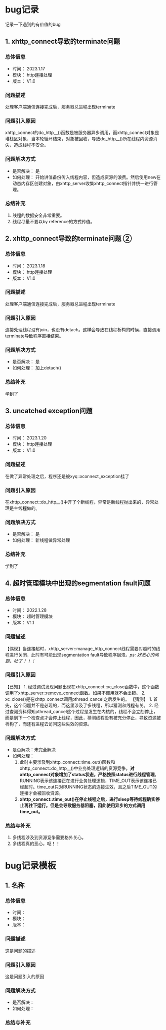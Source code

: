 # bug记录

记录一下遇到的有价值的bug

## 1. xhttp_connect导致的terminate问题

### 总体信息

- 时间： 2023.1.17
- 模块： http连接处理
- 版本： V1.0

### 问题描述

处理客户端通信连接完成后，服务器总进程出现terminate

### 问题引入原因

xhttp_connect的do_http__()函数是被服务器异步调用，而xhttp_connect对象是堆栈区对象，当本轮循环结束，对象被回收，导致do_http__()所在线程内资源消失，造成线程不安全。

### 问题解决方式

- 是否解决： 是
- 如何处理：
  开始讲值备份传入线程内容，但造成资源的浪费。然后使用new在动态内存区创建对象，由xhttp_server收集xhttp_connect指针并统一进行管理。

### 总结补充

1. 线程的数据安全非常重要。
2. 线程尽量不要以by reference的方式传值。

## 2. xhttp_connect导致的terminate问题 ②

### 总体信息

- 时间： 2023.1.18
- 模块： http连接处理
- 版本： V1.0

### 问题描述

处理客户端通信连接完成后，服务器总进程出现terminate

### 问题引入原因

连接处理线程没有join，也没有detach。这样会导致在线程析构的时候，直接调用terminate导致程序直接结束。

### 问题解决方式

- 是否解决： 是
- 如何处理：
  加上detach()

### 总结补充

学到了

## 3. uncatched exception问题

### 总体信息

- 时间： 2023.1.20
- 模块： http连接处理
- 版本： V1.0

### 问题描述

 在做了异常处理之后，程序还是被xyq::xconnect_exception挂了

### 问题引入原因

在xhttp_connect::do_http__()中开了个新线程，异常是新线程抛出来的，异常处理是主线程做的。

### 问题解决方式

- 是否解决： 是
- 如何处理：
  新线程做异常处理

### 总结补充

学到了

## 4. 超时管理模块中出现的segmentation fault问题

### 总体信息

- 时间： 2022.1.28
- 模块： 超时管理模块
- 版本： V1.1

### 问题描述

【偶现】当连接超时，xhttp_server::manage_http_connect线程需要对超时的线程进行关闭，此时有可能出现segmentation fault导致程序崩溃。*ps: 好恶心的问题，吐了！！！*

### 问题引入原因

【已知】
    1. 经过调试发现问题出现在xhttp_connect::xc_close函数中，这个函数调用了xhttp_server::remove_connect函数。如果不调用就不会出错。
    2. xc_close()是在xhttp_connect调用pthread_cancel之后发生的。
【猜测】
    1. 首先，这个问题并不是必现的，而这里涉及了多线程，所以猜测和线程有关。
    2. 经过查阅资料得知pthread_cancel这个过程是发生在内核的，线程不会立刻停止，而是到下一个检查点才会停止线程，因此，猜测线程没有被充分停止，导致资源被析构了，而还有进程去访问这些失效的资源。

### 问题解决方式

- 是否解决：未完全解决
- 如何处理：
  1. 此时主要涉及到xhttp_connect::time_out()函数和xhttp_connect::do_http__()中业务处理逻辑的资源竞争。**对xhttp_connect对象增加了status状态，严格按照status进行线程管理**。RUNNING表示该连接正在进行业务处理逻辑，TIME_OUT表示该连接已经超时。time_out只对RUNNING状态的连接生效，且之后TIME_OUT的连接才会被回收资源。
  2. **xhttp_connect::time_out()在停止线程之后，进行sleep等待线程确实停止再往下运行。但是会导致服务器阻塞，因此使用异步的方式调用time_out。**

### 总结与补充

1. 多线程涉及到资源竞争需要格外关心。
2. 多线程真的恶心，呕！！

# bug记录模板

## 1. 名称

### 总体信息

- 时间：
- 模块：
- 版本：

### 问题描述

这是问题的描述

### 问题引入原因

这是问题引入的原因

### 问题解决方式

- 是否解决：
- 如何处理：

### 总结与补充
